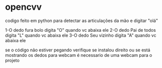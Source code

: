 # opencvv

codigo feito em python para detectar as articulações da mão e digitar "olá"

1-O dedo fura bolo digita "O" quando vc abaixa ele
2-O dedo Pai de todos digita "L" quando vc abaixa ele
3-O dedo Seu vizinho digita "A" quando vc abaixa ele

se o código não estiver pegando verifique se instalou direito ou se está mostrando os dedos para webcam
é necessario de uma webcam para o projeto
